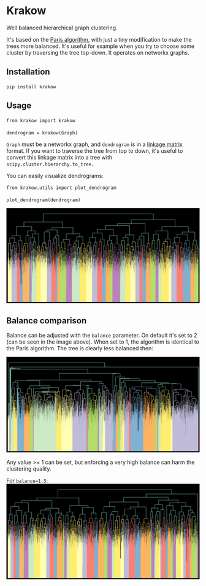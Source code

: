 # Krakow

Well balanced hierarchical graph clustering.

It's based on the [Paris algorithm](https://github.com/tbonald/paris), with just a tiny modification to make the trees more balanced. It's useful for example when you try to choose some cluster by traversing the tree top-down. It operates on networkx graphs.

## Installation

```
pip install krakow
```

## Usage

```
from krakow import krakow

dendrogram = krakow(Graph)
```

`Graph` must be a networkx graph, and `dendrogram` is in a [linkage matrix](https://docs.scipy.org/doc/scipy/reference/generated/scipy.cluster.hierarchy.linkage.html#scipy.cluster.hierarchy.linkage) format. If you want to traverse the tree from top to down, it's useful to convert this linkage matrix into a tree with `scipy.cluster.hierarchy.to_tree`.

You can easily visualize dendrograms:
```
from krakow.utils import plot_dendrogram

plot_dendrogram(dendrogram)
```
![Img](images/balance2.png)


## Balance comparison

Balance can be adjusted with the `balance` parameter. On default it's set to 2 (can be seen in the image above). When set to 1, the algorithm is identical to the Paris algorithm. The tree is clearly less balanced then:

![Img](images/balance1.png)

Any value >= 1 can be set, but enforcing a very high balance can harm the clustering quality.

For `balance=1.5`:
![Img](images/balance1.5.png)